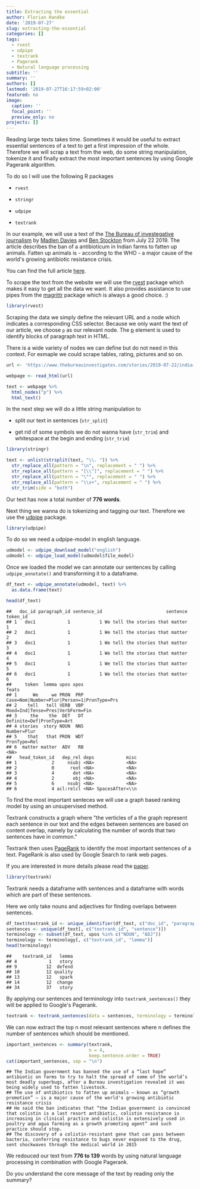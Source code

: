 ```yaml
---
title: Extracting the essential
author: Florian Handke
date: '2019-07-27'
slug: extracting-the-essential
categories: []
tags:
  - rvest
  - udpipe
  - textrank
  - Pagerank
  - Natural language processing
subtitle: ''
summary: ''
authors: []
lastmod: '2019-07-27T16:17:59+02:00'
featured: no
image:
  caption: ''
  focal_point: ''
  preview_only: no
projects: []
---
```


Reading large texts takes time. Sometimes it would be useful to extract essential sentences of a text to get a first impression of the whole. Therefore we will scrap a text from the web, do some string manipulation, tokenize it and finally extract the most important sentences by using Google Pagerank algorithm. 

To do so I will use the following R packages

 * `rvest`
 
 * `stringr`
 
 * `udpipe`
 
 * `textrank`
 
In our example, we will use a text of the [The Bureau of investegative journalism](https://www.thebureauinvestigates.com/) by [Madlen Davies](https://www.thebureauinvestigates.com/profile/madlendavies) and [Ben Stockton](https://www.thebureauinvestigates.com/profile/Benstockton) from July 22 2019. The article describes the ban of a antibioticum in Indian farms to fatten up animals. Fatten up animals is - according to the WHO - a major cause of the world's growing antibiotic resistance crisis.

You can find the full article [here](https://www.thebureauinvestigates.com/stories/2019-07-22/india-bans-use-of-last-hope-antibiotic-colistin-on-farms).

To scrape the text from the website we will use the [rvest](https://cran.r-project.org/web/packages/rvest/rvest.pdf) package which makes it easy to get all the data we want. It also provides assistance to use pipes from the [magrittr](https://magrittr.tidyverse.org/) package which is always a good choice. :)


```r
library(rvest)
```

Scraping the data we simply define the relevant URL and a node which indicates a corresponding CSS selector. Because we only want the text of our article, we choose `p` as our relevant node. The [p](https://html.com/tags/p/#ixzz5utCwr0gg) element is used to identify blocks of paragraph text in HTML.

There is a wide variety of nodes we can define but do not need in this context. For exmaple we could scrape tables, rating, pictures and so on. 


```r
url <- 'https://www.thebureauinvestigates.com/stories/2019-07-22/india-bans-use-of-last-hope-antibiotic-colistin-on-farms'

webpage <- read_html(url)

text <- webpage %>% 
  html_nodes("p") %>% 
  html_text() 
```

In the next step we will do a little string manipulation to

 * split our text in sentences (`str_split`)
 
 * get rid of some symbols we do not wanna have (`str_trim`) and whitespace at the begin and ending (`str_trim`)
 
 

```r
library(stringr)
```


```r
text <- unlist(strsplit(text, "\\. ")) %>% 
  str_replace_all(pattern = "\n", replacement = " ") %>%
  str_replace_all(pattern = "[\\^]", replacement = " ") %>%
  str_replace_all(pattern = "\"", replacement = " ") %>%
  str_replace_all(pattern = "\\s+", replacement = " ") %>%
  str_trim(side = "both") 
```




Our text has now a total number of **776 words**.

Next thing we wanna do is tokenizing and tagging our text. Therefore we use the [udpipe](https://cran.r-project.org/web/packages/udpipe/index.html) package.


```r
library(udpipe)
```

To do so we need a udpipe-model in english language.


```r
udmodel <- udpipe_download_model("english")
udmodel <- udpipe_load_model(udmodel$file_model)
```

Once we loaded the model we can annotate our sentences by calling `udpipe_annotate()` and transforming it to a dataframe.


```r
df_text <- udpipe_annotate(udmodel, text) %>% 
  as.data.frame(text)

head(df_text)
```

```
##   doc_id paragraph_id sentence_id                        sentence token_id
## 1   doc1            1           1 We tell the stories that matter        1
## 2   doc1            1           1 We tell the stories that matter        2
## 3   doc1            1           1 We tell the stories that matter        3
## 4   doc1            1           1 We tell the stories that matter        4
## 5   doc1            1           1 We tell the stories that matter        5
## 6   doc1            1           1 We tell the stories that matter        6
##     token  lemma upos xpos                                      feats
## 1      We     we PRON  PRP Case=Nom|Number=Plur|Person=1|PronType=Prs
## 2    tell   tell VERB  VBP           Mood=Ind|Tense=Pres|VerbForm=Fin
## 3     the    the  DET   DT                  Definite=Def|PronType=Art
## 4 stories  story NOUN  NNS                                Number=Plur
## 5    that   that PRON  WDT                               PronType=Rel
## 6  matter matter  ADV   RB                                       <NA>
##   head_token_id   dep_rel deps            misc
## 1             2     nsubj <NA>            <NA>
## 2             0      root <NA>            <NA>
## 3             4       det <NA>            <NA>
## 4             2       obj <NA>            <NA>
## 5             6     nsubj <NA>            <NA>
## 6             4 acl:relcl <NA> SpacesAfter=\\n
```

To find the most important senteces we will use a graph based ranking model by using an unsupervised method. 

Textrank constructs a graph where "the verticles of a the graph represent each sentence in our text and the edges between sentences are based on content overlap, namely by calculating the number of words that two sentences have in common."

Textrank then uses [PageRank](https://www.cs.princeton.edu/~chazelle/courses/BIB/pagerank.htm) to identify the most important sentences of a text. PageRank is also used by Google Search to rank web pages.

If you are interested in more details please read the [paper](https://web.eecs.umich.edu/~mihalcea/papers/mihalcea.emnlp04.pdf).


```r
library(textrank)
```

Textrank needs a dataframe with sentences and a dataframe with words which are part of these sentences.

Here we only take nouns and adjectives for finding overlaps between sentences.


```r
df_text$textrank_id <- unique_identifier(df_text, c("doc_id", "paragraph_id", "sentence_id"))
sentences <- unique(df_text[, c("textrank_id", "sentence")])
terminology <- subset(df_text, upos %in% c("NOUN", "ADJ"))
terminology <- terminology[, c("textrank_id", "lemma")]
head(terminology)
```

```
##    textrank_id   lemma
## 4            1   story
## 9           12  defend
## 10          12 quality
## 13          12   spark
## 14          12  change
## 34          37   story
```

By applying our sentences and terminology into `textrank_sentences()` they will be applied to Google's Pagerank.


```r
textrank <- textrank_sentences(data = sentences, terminology = terminology)
```

We can now extract the top n most relevant sentences where n defines the number of sentences which should be mentioned.


```r
important_sentences <- summary(textrank, 
                               n = 4,
                               keep.sentence.order = TRUE)
cat(important_sentences, sep = "\n")
```

```
## The Indian government has banned the use of a “last hope” antibiotic on farms to try to halt the spread of some of the world’s most deadly superbugs, after a Bureau investigation revealed it was being widely used to fatten livestock.
## The use of antibiotics to fatten up animals — known as “growth promotion” — is a major cause of the world's growing antibiotic resistance crisis
## He said the ban indicates that “the Indian government is convinced that colistin is a last resort antibiotic, colistin resistance is increasing in clinical practice and colistin is extensively used in poultry and aqua farming as a growth promoting agent” and such practice should stop.
## The discovery of a colistin-resistant gene that can pass between bacteria, conferring resistance to bugs never exposed to the drug, sent shockwaves through the medical world in 2015
```

We redouced our text from **776 to 139** words by using natural language processing in combination with Google Pagerank. 

Do you understand the core message of the text by reading only the summary? 
